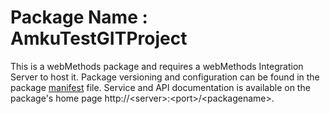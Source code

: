 # Package Name : AmkuTestGITProject
This is a webMethods package and requires a webMethods Integration Server to host it. Package versioning and configuration can be found in the package [manifest](./AmkuTestGITProject/manifest.v3) file. Service and API documentation is available on the package's home page http://&lt;server&gt;:&lt;port&gt;/&lt;packagename>.